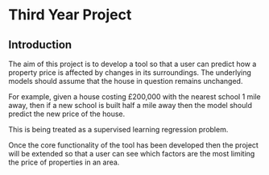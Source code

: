 <h1>Third Year Project</h1>
<h2>Introduction</h2>
The aim of this project is to develop a tool so that a user can predict how a property price is affected by changes in its surroundings. The underlying models should assume that the house in question remains unchanged.

For example, given a house costing £200,000 with the nearest school 1 mile away, then if a new school is built half a mile away then the model should predict the new price of the house.

This is being treated as a supervised learning regression problem.

Once the core functionality of the tool has been developed then the project will be extended so that a user can see which factors are the most limiting the price of properties in an area.